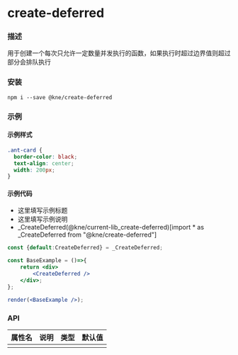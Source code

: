 
# create-deferred


### 描述

用于创建一个每次只允许一定数量并发执行的函数，如果执行时超过边界值则超过部分会排队执行


### 安装

```shell
npm i --save @kne/create-deferred
```

### 示例


#### 示例样式

```scss
.ant-card {
  border-color: black;
  text-align: center;
  width: 200px;
}
```

#### 示例代码

- 这里填写示例标题
- 这里填写示例说明
- _CreateDeferred(@kne/current-lib_create-deferred)[import * as _CreateDeferred from "@kne/create-deferred"]

```jsx
const {default:CreateDeferred} = _CreateDeferred;

const BaseExample = ()=>{
    return <div>
        <CreateDeferred />
    </div>;
};

render(<BaseExample />);

```


### API

| 属性名 | 说明 | 类型 | 默认值 |
|-----|----|----|-----|
|     |    |    |     |

